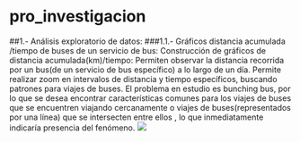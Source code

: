 # pro_investigacion

##1.- Análisis exploratorio de datos:
###1.1.- Gráficos distancia acumulada /tiempo de buses de un servicio de bus:
Construcción de gráficos de distancia acumulada(km)/tiempo:
Permiten observar la distancia recorrida por un bus(de un servicio de bus específico) a lo largo de un día. Permite realizar zoom en intervalos de distancia y tiempo específicos, buscando patrones para viajes de buses. El problema en estudio es bunching bus, por lo que se desea encontrar características comunes para los viajes de buses que se encuentren viajando cercanamente o viajes de buses(representados por una línea) que se intersecten entre ellos , lo que inmediatamente indicaría presencia del fenómeno.
![](https://github.com/fcabrerag/pro_investigacion/blob/main/imagenes/fig_4.1_2.png)





